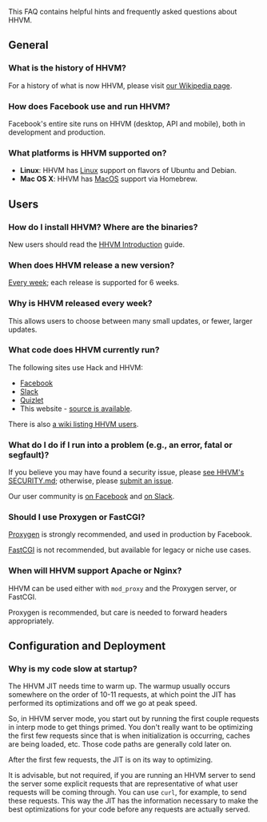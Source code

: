 This FAQ contains helpful hints and frequently asked questions about HHVM.

## General

### What is the history of HHVM?

For a history of what is now HHVM, please visit [our Wikipedia page](http://en.wikipedia.org/wiki/HHVM).

### How does Facebook use and run HHVM?

Facebook's entire site runs on HHVM (desktop, API and mobile), both in development and production.

### What platforms is HHVM supported on?

* **Linux**: HHVM has [Linux](/hhvm/installation/linux) support on flavors of Ubuntu and Debian.
* **Mac OS X**: HHVM has [MacOS](/hhvm/installation/mac) support via Homebrew.

## Users

### How do I install HHVM? Where are the binaries?

New users should read the [HHVM Introduction](/hhvm/basic-usage/introduction) guide.

### When does HHVM release a new version?

[Every week](/hhvm/installation/release-schedule); each release is supported
for 6 weeks.

### Why is HHVM released every week?

This allows users to choose between many small updates, or fewer, larger
updates.

### What code does HHVM currently run?

The following sites use Hack and HHVM:

* [Facebook](https://www.facebook.com)
* [Slack](https://slack.com)
* [Quizlet](https://quizlet.com)
* This website - [source is available](https://github.com/hhvm/user-documentation).

There is also [a wiki listing HHVM users](https://github.com/facebook/hhvm/wiki/Users).

### What do I do if I run into a problem (e.g., an error, fatal or segfault)?

If you believe you may have found a security issue, please [see HHVM's SECURITY.md](https://github.com/facebook/hhvm/blob/master/SECURITY.md); otherwise, please [submit an issue](https://github.com/facebook/hhvm/wiki/How-to-Report-Issues).

Our user community is [on Facebook](https://facebook.com/groups/hhvm.general)
and [on Slack](https://hhvm.com/slack).

### Should I use Proxygen or FastCGI?

[Proxygen](/hhvm/basic-usage/proxygen) is strongly recommended, and used in production by Facebook.

[FastCGI](/hhvm/advanced-usage/fastCGI) is not recommended, but available for
legacy or niche use cases.

### When will HHVM support Apache or Nginx?

HHVM can be used either with `mod_proxy` and the Proxygen server, or FastCGI.

Proxygen is recommended, but care is needed to forward headers appropriately.


## Configuration and Deployment

### Why is my code slow at startup?

The HHVM JIT needs time to warm up. The warmup usually occurs somewhere on the order of 10-11 requests, at which point the JIT has performed its optimizations and off we go at peak speed.

So, in HHVM server mode, you start out by running the first couple requests in interp mode to get things primed. You don't really want to be optimizing the first few requests since that is when initialization is occurring, caches are being loaded, etc. Those code paths are generally cold later on.

After the first few requests, the JIT is on its way to optimizing.

It is advisable, but not required, if you are running an HHVM server to send the server some explicit requests that are representative of what user requests will be coming through. You can use `curl`, for example, to send these requests. This way the JIT has the information necessary to make the best optimizations for your code before any requests are actually served.
